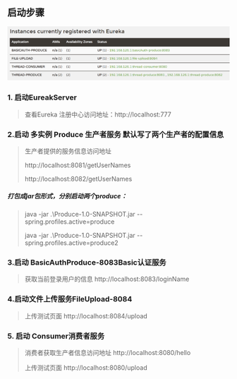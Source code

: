## 启动步骤

![image-20210823141048957](README.assets/image-20210823141048957.png)

### 1. 启动EureakServer

> 查看Eureka 注册中心访问地址：http://localhost:777 
>

### 2.启动 多实例 Produce 生产者服务  默认写了两个生产者的配置信息 

> 生产者提供的服务信息访问地址
>
> http://localhost:8081/getUserNames	
>
> http://localhost:8082/getUserNames
>

##### 打包成jar包形式，分别启动两个produce：

> java -jar .\Produce-1.0-SNAPSHOT.jar --spring.profiles.active=produce
>
> java -jar .\Produce-1.0-SNAPSHOT.jar --spring.profiles.active=produce2

### 3.启动 BasicAuthProduce-8083Basic认证服务

> 获取当前登录用户的信息	http://localhost:8083/loginName

### 4.启动文件上传服务FileUpload-8084

> 上传测试页面	http://localhost:8084/upload

### 5. 启动 Consumer消费者服务

> 消费者获取生产者信息访问地址	http://localhost:8080/hello
>
> 上传测试页面	http://localhost:8080/upload

